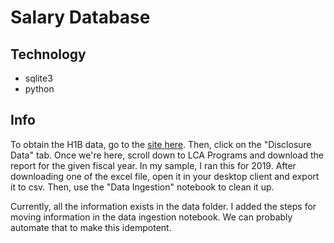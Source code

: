 # Salary Database

## Technology
- sqlite3
- python

##  Info
To obtain the H1B data, go to the [site here](https://www.foreignlaborcert.doleta.gov/performancedata.cfm#dis). Then, click on the "Disclosure Data" tab. Once we're here, scroll down to LCA Programs and download the report for the given fiscal year. In my sample, I ran this for 2019. After downloading one of the excel file, open it in your desktop client and export it to csv. Then, use the "Data Ingestion" notebook to clean it up.

Currently, all the information exists in the data folder. I added the steps for moving information in the data ingestion notebook. We can probably automate that to make this idempotent.